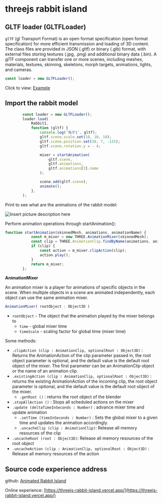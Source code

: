 # threejs rabbit island

## GLTF loader (GLTFLoader)
`glTF` (gl Transport Format) is an open format specification (open format specification) for more efficient transmission and loading of 3D content. The class files are provided in JSON (.gltf) or binary (.glb) format, with external files storing textures (.jpg, .png) and additional binary data (.bin). A glTF component can transfer one or more scenes, including meshes, materials, textures, skinning, skeletons, morph targets, animations, lights, and cameras.

```javascript
const loader = new GLTFLoader();
```
Click to view: [Example](https://threejs.org/examples/#webgl_loader_gltf)

## Import the rabbit model

```javascript
		const loader = new GLTFLoader();
		loader.load(
			Rabbit1, 
			function (gltf) {
				console.log('兔子1', gltf);
				gltf.scene.scale.set(10, 10, 10);
				gltf.scene.position.set(10, 7, -125);
				gltf.scene.rotation.y = - 4;

				mixer = startAnimation( 
					gltf.scene,
					gltf.animations,
					gltf.animations[3].name
				);

				scene.add(gltf.scene);
				animate();
			},
		);
```
Print to see what are the animations of the rabbit model:

![Insert picture description here](https://img-blog.csdnimg.cn/616a68cff2e44d15a355d0ee8c693f19.png)

Perform animation operations through startAnimation():

```javascript
function startAnimation(skinnedMesh, animations, animationName) {
			const m_mixer = new THREE.AnimationMixer(skinnedMesh);
			const clip = THREE.AnimationClip.findByName(animations, animationName);
			if (clip) {
				const action = m_mixer.clipAction(clip);
				action.play();
			}
			return m_mixer;
		};
```

**AnimationMixer**

An animation mixer is a player for animations of specific objects in the scene. When multiple objects in a scene are animated independently, each object can use the same animation mixer.

```javascript
AnimationMixer( rootObject : Object3D )
```

- `rootObject` - The object that the animation played by the mixer belongs to
  - `time` - global mixer time
  - `timeScale` - scaling factor for global time (mixer time)

Some methods:
- `.clipAction (clip : AnimationClip, optionalRoot : Object3D)` : Returns the AnimationAction of the clip parameter passed in, the root object parameter is optional, and the default value is the default root object of the mixer. The first parameter can be an AnimationClip object or the name of an animation clip.
- `.existingAction (clip : AnimationClip, optionalRoot : Object3D)` : returns the existing AnimationAction of the incoming clip, the root object parameter is optional, and the default value is the default root object of the mixer.
  - `.getRoot ()` : returns the root object of the blender
- `.stopAllAction ()` : Stops all scheduled actions on the mixer
- `.update (deltaTimeInSeconds : Number)` : advance mixer time and update animation
  - `.setTime (timeInSeconds : Number)` : Sets the global mixer to a given time and updates the animation accordingly.
  - `.uncacheClip (clip : AnimationClip)`: Release all memory resources of the clip
- `.uncacheRoot (root : Object3D)`: Release all memory resources of the root object
- `.uncacheAction (clip : AnimationClip, optionalRoot : Object3D)` : Release all memory resources of the action

## Source code experience address
github: [Animated Rabbit Island](https://github.com/lqq-code/threejs-rabbit-island)

Online experience: [https://threejs-rabbit-island.vercel.app/](https://threejs-rabbit-island.vercel.app/)
